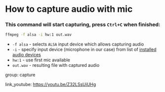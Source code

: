 # How to capture audio with mic

### This command will start capturing, press `Ctrl+C` when finished:

```bash
ffmpeg -f alsa -i hw:1 out.wav
```

- `-f alsa` - selects `ALSA` input device which allows capturing audio
- `-i` - specify input device (microphone in our case) from list of [installed audio devices](/ffmpeg/how-to-list-recording-sound-devices-on-pc-in-ubuntu)
- `hw:1` - use first mic available
- `out.wav` - resulting file with captured audio

group: capture


link_youtube: https://youtu.be/Z32LSsUiUHg
